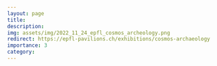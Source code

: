 ```yaml
---
layout: page
title: 
description:  
img: assets/img/2022_11_24_epfl_cosmos_archeology.png
redirect: https://epfl-pavilions.ch/exhibitions/cosmos-archaeology
importance: 3
category: 
---
```

